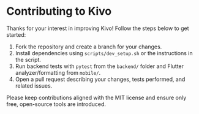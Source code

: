 # Contributing to Kivo

Thanks for your interest in improving Kivo! Follow the steps below to get started:

1. Fork the repository and create a branch for your changes.
2. Install dependencies using `scripts/dev_setup.sh` or the instructions in the script.
3. Run backend tests with `pytest` from the `backend/` folder and Flutter analyzer/formatting from `mobile/`.
4. Open a pull request describing your changes, tests performed, and related issues.

Please keep contributions aligned with the MIT license and ensure only free, open-source tools are introduced.

